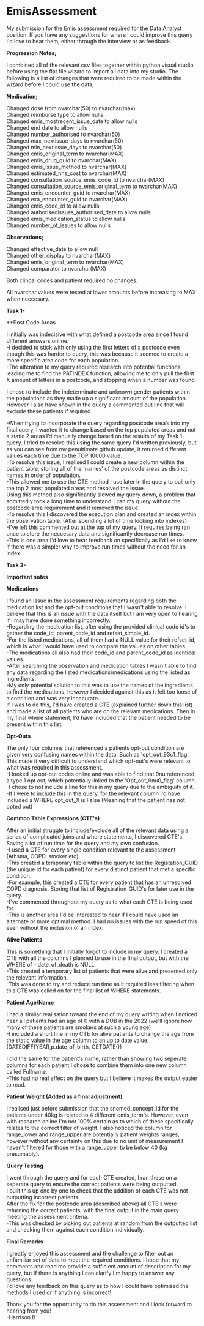 # EmisAssessment
My submission for the Emis assessment required for the Data Analyst position. If you have any suggestions for where I could improve this query I'd love to hear them, either through the interview or as feedback. 


**Progression Notes;**

I combined all of the relevant csv files together within python visual studio before using the flat file wizard to import all data into my studio. 
The following is a list of changes that were required to be made within the wizard before I could use the data;

**Medication;**

Changed dose from nvarchar(50) to nvarchar(max) <br />
Changed reimburse type to allow nulls <br />
Changed emis_mostrecent_issue_date to allow nulls <br />
Changed end date to allow nulls <br />
Changed number_authorised to nvarchar(50) <br />
Changed max_nextissue_days to nvarchar(50) <br />
Changed min_nextissue_days to nvarchar(50) <br />
Changed emis_original_term to nvarchar(MAX) <br />
Changed emis_drug_guid to nvarchar(MAX) <br />
Changed emis_issue_method to nvarchar(MAX) <br />
Changed estimated_nhs_cost to nvarchar(MAX) <br />
Changed consultation_source_emis_code_id to nvarchar(MAX) <br />
Changed consultation_source_emis_original_term to nvarchar(MAX) <br />
Changed emis_encounter_guid to nvarchar(MAX) <br />
Changed exa_encounter_guid to nvarchar(MAX) <br />
Changed emis_code_id to allow nulls <br />
Changed authorisedissues_authorised_date to allow nulls <br />
Changed emis_medication_status to allow nulls <br />
Changed number_of_issues to allow nulls <br />

**Observations;**

Changed effective_date to allow null<br />
Changed other_display to nvarchar(MAX)<br />
Changed emis_original_term to nvarchar(MAX)<br />
Changed comparator to nvarchar(MAX)<br />

Both clincal codes and patient required no changes. <br />

All nvarchar values were tested at lower amounts before increasing to MAX when neccesary.<br />


**Task 1-**

**Post Code Areas

I initially was indecisive with what defined a postcode area since I found different answers online. <br />
  -I decided to stick with only using the first letters of a postcode even though this was harder to query, this was because it seemed to create a more specific area code for each population. <br />
  -The alteration to my query required research into potential functions, leading me to find the PATINDEX function, allowing me to only pull the first X amount of letters in a postcode, and stopping when a number was found. <br />

I chose to include the indeterminate and unknown gender patients within the populations as they made up a significant amount of the population. However I also have shown in the query a commented out line that will exclude these patients if required. <br />

-When trying to incorporate the query regarding postcode area’s into my final query, I wanted it to change based on the top populated areas and not a static 2 areas I’d manually change based on the results of my Task 1 query. I tried to resolve this using the same query I'd written previously, but as you can see from my penultimate github update, it returned different values each time due to the TOP 10000 value. <br />
  -To resolve this issue, I realised I could create a new column within the patient table, storing all of the 'names' of the postcode areas as distinct names in order of population.<br />
  -This allowed me to use the CTE method I use later in the query to pull only the top 2 most populated areas and resolved the issue. <br />
Using this method also significantly slowed my query down, a problem that admittedly took a long time to understand. I ran my query without the postcode area requirement and it removed the issue. <br />
  -To resolve this I discovered the execution plan and created an index within the observation table. (After spending a lot of time looking into indexes)<br />
    -I've left this commented out at the top of my query. It requires being ran once to store the neccesary data and significantly decrease run times. <br />
  -This is one area I'd love to hear feedback on specifically as I'd like to know if there was a simpler way to improve run times without the need for an index. <br />
  
**Task 2-**

**Important notes**

**Medications**

I found an issue in the assessment requirements regarding both the medication list and the opt-out conditions that I wasn't able to resolve. I believe that this is an issue with the data itself but I am very open to hearing if I may have done something incorrectly. <br />
  -Regarding the medication list, after using the provided clinical code id's to gather the code_id, parent_code_id and refset_simple_id.<br />
    -For the listed medications, all of them had a NULL value for their refset_id, which is what I would have used to compare the values on other tables. <br />
    -The medications all also had their code_id and parent_code_id as identical values. <br />
    -After searching the observation and medication tables I wasn't able to find any data regarding the listed medications/medications using the listed as ingredients. <br />
    -My only potential solution to this was to use the names of the ingredients to find the medications, however I decided against this as it felt too loose of a condition and was very innacurate. <br />
If I was to do this, I'd have created a CTE (explained further down this list) and made a list of all patients who are on the relevant medications. Then in my final where statement, I'd have included that the patient needed to be present within this list. <br />

**Opt-Outs**

The only four columns that referenced a patients opt-out condition are given very confusing names within the data. Such as 'opt_out_93c1_flag'. This made it very difficult to understand which opt-out's were relevant to what was required in this assessment. <br />
  -I looked up opt-out codes online and was able to find that 9nu referenced a type 1 opt out, which potentially linked to the 'Opt_out_9nu0_flag' column. <br />
  -I chose to not include a line for this in my query due to the ambiguity of it.<br />
    -If I were to include this in the query, for the relevant column I'd have included a WHERE opt_out_X is False (Meaning that the patient has not opted out)<br />

**Common Table Expressions (CTE's)**

After an initial struggle to include/exclude all of the relevant data using a series of complicatdd joins and where statements, I discovered CTE's. Saving a lot of run time for the query and my own confusion.<br />
  -I used a CTE for every single condition relevant to the assessment (Athsma, COPD, smoker etc). <br />
    -This created a temporary table within the query to list the Registation_GUID (the unique id for each patient) for every distinct patient that met a specific condition.<br />
      -For example, this created a CTE for every patient that has an unresolved COPD diagnosis. Storing that list of Registration_GUID's for later use in the query. <br />
  -I've commented throughout my query as to what each CTE is being used for.<br />
  -This is another area I'd be interested to hear if I could have used an alternate or more optimal method. I had no issues with the run speed of this even without the inclusion of an index. <br />


**Alive Patients**

This is something that I initially forgot to include in my query. I created a CTE with all the columns I planned to use in the final output, but with the WHERE of - date_of_death is NULL. <br />
  -This created a temporary list of patients that were alive and presented only the relevant information. <br />
    -This was done to try and reduce run time as it required less filtering when this CTE was called on for the final list of WHERE statements.<br />

**Patient Age/Name**

I had a similar realisation toward the end of my query writing when I noticed near all patients had an age of 0 with a DOB in the 2022 (we'll ignore how many of these patients are smokers at such a young age)<br />
  -I included a short line in my CTE for alive patients to change the age from the static value in the age column to an up to date value. (DATEDIFF(YEAR,p.date_of_birth, GETDATE())<br />

I did the same for the patient's name, rather than showing two seperate columns for each patient I chose to combine them into one new column called Fullname. <br />
  -This had no real effect on the query but I believe it makes the output easier to read. <br />

  **Patient Weight (Added as a final adjustment)**

  I realised just before submission that the snomed_concept_id for the patients under 40kg is related to 4 different emis_term's. However, even with research online I'm not 100% certain as to which of these specifically relates to the correct filter of weight. I also noticed the column for range_lower and range_upper are potentially patient weights ranges, however without any certainty on this due to no unit of measurement I haven't filtered for those with a range_upper to be below 40 (kg presumably).


**Query Testing**

I went through the query and for each CTE created, I ran these on a seperate query to ensure the correct patients were being outputted. <br />
I built this up one by one to check that the addition of each CTE was not outputting incorrect patients. <br />
After the fix for the postcode area (described above) all CTE's were returning the correct patients, with the final output in the main query meeting the assessment criteria. <br />
  -This was checked by picking out patients at random from the outputted list and checking them against each condition individually. <br />


**Final Remarks**

I greatly enjoyed this assessment and the challenge to filter out an unfamiliar set of data to meet the required conditions. I hope that my comments and read.me provide a sufficient amount of description for my query, but If there is anything I can clarify I'm happy to answer any questions.<br />
I'd love any feedback on this query as to how I could have optimised the methods I used or if anything is incorrect!

Thank you for the opportunity to do this assessment and I look forward to hearing from you! <br />
-Harrison B
